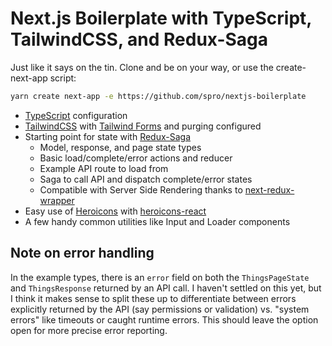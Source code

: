 # Next.js Boilerplate with TypeScript, TailwindCSS, and Redux-Saga

Just like it says on the tin. Clone and be on your way, or use the create-next-app script:

```bash
yarn create next-app -e https://github.com/spro/nextjs-boilerplate
```

* [TypeScript](https://www.typescriptlang.org/) configuration
* [TailwindCSS](https://tailwindcss.com/) with [Tailwind Forms](https://github.com/tailwindlabs/tailwindcss-forms) and purging configured
* Starting point for state with [Redux-Saga](https://redux-saga.js.org/)
    * Model, response, and page state types
    * Basic load/complete/error actions and reducer
    * Example API route to load from
    * Saga to call API and dispatch complete/error states
    * Compatible with Server Side Rendering thanks to [next-redux-wrapper](https://github.com/kirill-konshin/next-redux-wrapper)
* Easy use of [Heroicons](https://heroicons.com/) with [heroicons-react](https://github.com/impulse/heroicons-react)
* A few handy common utilities like Input and Loader components

## Note on error handling

In the example types, there is an `error` field on both the `ThingsPageState` and `ThingsResponse` returned by an API call. I haven't settled on this yet, but I think it makes sense to split these up to differentiate between errors explicitly returned by the API (say permissions or validation) vs. "system errors" like timeouts or caught runtime errors. This should leave the option open for more precise error reporting.

